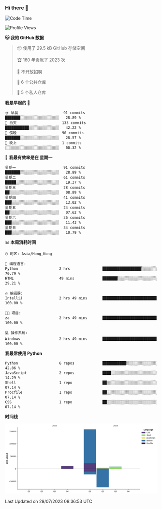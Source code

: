 ### Hi there 👋

<!--
**Mrzqd/Mrzqd** is a ✨ _special_ ✨ repository because its `README.md` (this file) appears on your GitHub profile.

Here are some ideas to get you started:

- 🔭 I’m currently working on ...
- 🌱 I’m currently learning ...
- 👯 I’m looking to collaborate on ...
- 🤔 I’m looking for help with ...
- 💬 Ask me about ...
- 📫 How to reach me: ...
- 😄 Pronouns: ...
- ⚡ Fun fact: ...
-->
<!--START_SECTION:waka-->
![Code Time](http://img.shields.io/badge/Code%20Time-117%20hrs%2053%20mins-blue)

![Profile Views](http://img.shields.io/badge/%E4%B8%AA%E4%BA%BA%E8%B5%84%E6%96%99%E8%A7%82%E7%9C%8B%E6%AC%A1%E6%95%B0-7-blue)

**🐱 我的 GitHub 数据** 

> 📦  使用了 29.5 kB GitHub 存储空间 
 > 
> 🏆 160 年贡献了 2023 次
 > 
> 🚫 不开放招聘
 > 
> 📜 6 个公共仓库 
 > 
> 🔑 5 个私人仓库 
 > 
**我是早起的 🐤** 

```text
🌞 早晨                     91 commits          ███████░░░░░░░░░░░░░░░░░░   28.89 % 
🌆 白天                     133 commits         ███████████░░░░░░░░░░░░░░   42.22 % 
🌃 傍晚                     90 commits          ███████░░░░░░░░░░░░░░░░░░   28.57 % 
🌙 晚上                     1 commits           ░░░░░░░░░░░░░░░░░░░░░░░░░   00.32 % 
```
📅 **我最有效率是在 星期一** 

```text
星期一                      91 commits          ███████░░░░░░░░░░░░░░░░░░   28.89 % 
星期二                      61 commits          █████░░░░░░░░░░░░░░░░░░░░   19.37 % 
星期三                      28 commits          ██░░░░░░░░░░░░░░░░░░░░░░░   08.89 % 
星期四                      41 commits          ███░░░░░░░░░░░░░░░░░░░░░░   13.02 % 
星期五                      24 commits          ██░░░░░░░░░░░░░░░░░░░░░░░   07.62 % 
星期六                      36 commits          ███░░░░░░░░░░░░░░░░░░░░░░   11.43 % 
星期日                      34 commits          ███░░░░░░░░░░░░░░░░░░░░░░   10.79 % 
```


📊 **本周消耗时间** 

```text
🕑︎ 时区: Asia/Hong_Kong

💬 编程语言: 
Python                   2 hrs               ██████████████████░░░░░░░   70.79 % 
HTML                     49 mins             ███████░░░░░░░░░░░░░░░░░░   29.21 % 

🔥 编辑器: 
IntelliJ                 2 hrs 49 mins       █████████████████████████   100.00 % 

🐱‍💻 项目: 
za                       2 hrs 49 mins       █████████████████████████   100.00 % 

💻 操作系统: 
Windows                  2 hrs 49 mins       █████████████████████████   100.00 % 
```

**我最常使用 Python** 

```text
Python                   6 repos             ███████████░░░░░░░░░░░░░░   42.86 % 
JavaScript               2 repos             ████░░░░░░░░░░░░░░░░░░░░░   14.29 % 
Shell                    1 repo              ██░░░░░░░░░░░░░░░░░░░░░░░   07.14 % 
Procfile                 1 repo              ██░░░░░░░░░░░░░░░░░░░░░░░   07.14 % 
CSS                      1 repo              ██░░░░░░░░░░░░░░░░░░░░░░░   07.14 % 
```



**时间线**

![Lines of Code chart](https://raw.githubusercontent.com/Mrzqd/Mrzqd/main/assets/bar_graph.png)


 Last Updated on 29/07/2023 08:36:53 UTC
<!--END_SECTION:waka-->
